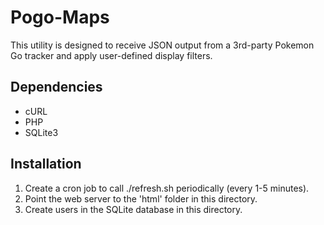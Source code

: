 # Pogo-Maps

This utility is designed to receive JSON output from a 3rd-party Pokemon Go tracker and apply 
user-defined display filters.  

## Dependencies
 * cURL
 * PHP
 * SQLite3

## Installation
1) Create a cron job to call ./refresh.sh periodically (every 1-5 minutes).
2) Point the web server to the 'html' folder in this directory.  
3) Create users in the SQLite database in this directory.  
